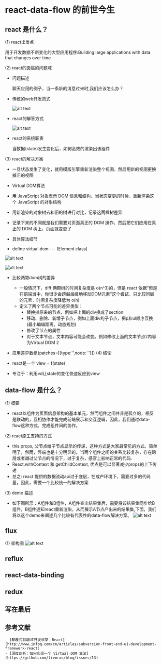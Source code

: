 # react-data-flow 的前世今生

## react 是什么？

(1) react出发点

用于开发数据不断变化的大型应用程序:Building large applications with data that changes over time

(2) react的面临的问题域

  * 问题描述

    聊天应用的例子，当一条新的消息过来时,我们应该怎么办？

  * 传统的web开发范式

    ![alt text](../image/QQ20160522-1.png )
  * react的解答方式

    ![alt text](../image/QQ20160522-2.png )
  * react的系统职责

    当数据(state)发生变化后，如何高效的渲染出该组件

(3) react的解决方案

  * 一旦状态发生了变化，就用模版引擎重新渲染整个视图，然后用新的视图更换掉旧的视图

  * Virtual DOM算法

   * 用 JavaScript 对象表示 DOM 信息和结构，当状态变更的时候，重新渲染这个 JavaScript 的对象结构

   * 用新渲染的对象树去和旧的树进行对比，记录这两棵树差异

   * 记录下来的不同就是我们需要对页面真正的 DOM 操作，然后把它们应用在真正的 DOM 树上，页面就变更了

  * 具体算法细节

   * define virtual dom --- (Element class)

   ![alt text](../image/QQ20160522-3.png )

   ![alt text](../image/QQ20160522-4.png )

   * 比较两颗dom树的差异

     * 一般情况下，diff 两颗树的时间复杂度是 o(n^3)的，但是 react 依据”但是在前端当中，你很少会跨越层级地移动DOM元素“这个尝试，只比较同层的元素，时间复杂度降低为 o(n)
     * 定义了两个节点可能的差异类型：
        * 替换掉原来的节点，例如把上面的div换成了section
        * 移动、删除、新增子节点，例如上面div的子节点，把p和ul顺序互换 (最小编辑距离，动态规划)
        * 修改了节点的属性
        * 对于文本节点，文本内容可能会改变。例如修改上面的文本节点2内容为Virtual DOM 2

   * 应用差异数组(patches=[{type:'',node: ''}])
 (4) 结论
   * react是一个 view = f(state)
   * 专注于：利用vd让state的变化快速反应到view

## data-flow 是什么？

(1) 概要
   * react以组件为页面信息架构的基本单元，然而组件之间并非是孤立的，相反是联动的，互相协作才能完成前端展示和交互逻辑，因此，我们通过data-flow这种方式，完成组件间的协作。

(2) react原生支持的方式
   * this.props, <child prop1={props} />父节点给子节点显示的传递，这种方式是大家最常见的方式，简单明了，然而，弊端也是十分明显的，当两个组件之间的关系比较复杂，存在跨层或者越过父节点的情况下，过于复杂，感官上影响正常的代码.
   * React.withContext 和 getChildContext, 优点是可以显著减少props的上下传递
   * 总之: react 提供的数据流动api过于底层，在成产环境下，需要过多的代码量，因此，需要一个比较统一的解决方案

(3) demo 描述
   * 如下图所示：A组件和B组件，A组件查出结果集后，需要将该结果集同步给B组件，B组件通知react重新渲染，从而展示A节点产出来的结果集,下面，我们将以这个demo来阐述几个比较有代表性的data-flow解决方案。
   ![alt text](../image/QQ20160522-7.png )

## flux
 (1) 架构图
   ![alt text](../image/QQ20160522-8.png )
## reflux
## react-data-binding
## redux
## 写在最后
## 参考文献
    - [颠覆式前端UI开发框架：React] (http://www.infoq.com/cn/articles/subversion-front-end-ui-development-framework-react)
    - [深度剖析：如何实现一个 Virtual DOM 算法] (https://github.com/livoras/blog/issues/13)
